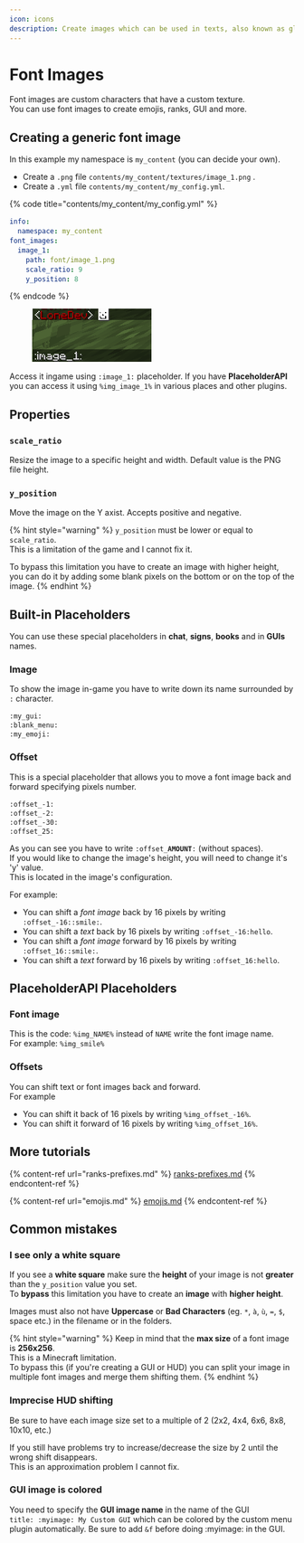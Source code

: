 ```yaml
---
icon: icons
description: Create images which can be used in texts, also known as glyphs and symbols
---
```


# Font Images

Font images are custom characters that have a custom texture.\
You can use font images to create emojis, ranks, GUI and more.

## Creating a generic font image

In this example my namespace is `my_content` (you can decide your own).

* Create a `.png` file `contents/my_content/textures/image_1.png` .
* Create a `.yml` file `contents/my_content/my_config.yml`.

{% code title="contents/my_content/my_config.yml" %}
```yaml
info:
  namespace: my_content
font_images:
  image_1:
    path: font/image_1.png
    scale_ratio: 9
    y_position: 8
```
{% endcode %}

<figure><img src="../../.gitbook/assets/image (5).png" alt=""><figcaption></figcaption></figure>

Access it ingame using `:image_1:` placeholder. If you have **PlaceholderAPI** you can access it using `%img_image_1%` in various places and other plugins.

## Properties

### `scale_ratio`

Resize the image to a specific height and width. Default value is the PNG file height.

### `y_position`

Move the image on the Y axist. Accepts positive and negative.

{% hint style="warning" %}
`y_position` must be lower or equal to `scale_ratio`.\
This is a limitation of the game and I cannot fix it.

To bypass this limitation you have to create an image with higher height, you can do it by adding some blank pixels on the bottom or on the top of the image.
{% endhint %}

## Built-in Placeholders

You can use these special placeholders in **chat**, **signs**, **books** and in **GUIs** names.

### Image

To show the image in-game you have to write down its name surrounded by `:` character.

```
:my_gui:
:blank_menu:
:my_emoji:
```

### Offset

This is a special placeholder that allows you to move a font image back and forward specifying pixels number.

```
:offset_-1:
:offset_-2:
:offset_-30:
:offset_25:
```

As you can see you have to write `:offset_`**`AMOUNT`**`:` (without spaces).\
If you would like to change the image's height, you will need to change it's 'y' value.\
This is located in the image's configuration.

For example:

* You can shift a _font image_ back by 16 pixels by writing `:offset_-16::smile:`.
* You can shift a _text_ back by 16 pixels by writing `:offset_-16:hello`.
* You can shift a _font image_ forward by 16 pixels by writing `:offset_16::smile:`.
* You can shift a _text_ forward by 16 pixels by writing `:offset_16:hello`.

## PlaceholderAPI Placeholders

### Font image

This is the code: `%img_NAME%` instead of `NAME` write the font image name.\
For example: `%img_smile%`

### Offsets

You can shift text or font images back and forward.\
For example&#x20;

* You can shift it back of 16 pixels by writing `%img_offset_-16%`.
* You can shift it forward of 16 pixels by writing `%img_offset_16%`.

## More tutorials

{% content-ref url="ranks-prefixes.md" %}
[ranks-prefixes.md](ranks-prefixes.md)
{% endcontent-ref %}

{% content-ref url="emojis.md" %}
[emojis.md](emojis.md)
{% endcontent-ref %}

## Common mistakes

### I see only a white square

If you see a **white square** make sure the **height** of your image is not **greater** than the `y_position` value you set.\
To **bypass** this limitation you have to create an **image** with **higher height**.

Images must also not have **Uppercase** or **Bad Characters** (eg. `*`, `à`, `ù`, `=`, `$`, space etc.) in the filename or in the folders.

{% hint style="warning" %}
Keep in mind that the **max size** of a font image is **256x256**.\
This is a Minecraft limitation.\
To bypass this (if you're creating a GUI or HUD) you can split your image in multiple font images and merge them shifting them.
{% endhint %}

### Imprecise HUD shifting

Be sure to have each image size set to a multiple of 2 (2x2, 4x4, 6x6, 8x8, 10x10, etc.)&#x20;

If you still have problems try to increase/decrease the size by 2 until the wrong shift disappears.\
This is an approximation problem I cannot fix.

### GUI image is colored

You need to specify the **GUI image name** in the name of the GUI\
`title: :myimage: My Custom GUI` which can be colored by the custom menu plugin automatically. Be sure to add `&f` before doing :myimage: in the GUI.
